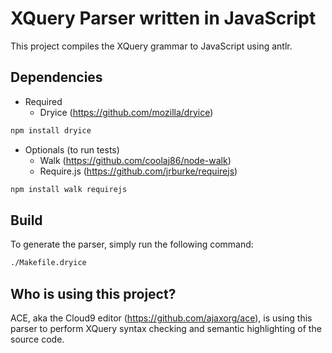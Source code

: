 XQuery Parser written in JavaScript
============================

This project compiles the XQuery grammar to JavaScript using antlr.

Dependencies
-----------
* Required
    * Dryice (https://github.com/mozilla/dryice)

```bash
npm install dryice
```
* Optionals (to run tests)
    * Walk (https://github.com/coolaj86/node-walk)
    * Require.js (https://github.com/jrburke/requirejs)
```bash
npm install walk requirejs
```

Build
-----------
To generate the parser, simply run the following command:
```bash
./Makefile.dryice
```

Who is using this project?
-----------
ACE, aka the Cloud9 editor (https://github.com/ajaxorg/ace), is using this parser to perform XQuery syntax checking and semantic highlighting of the source code. 

